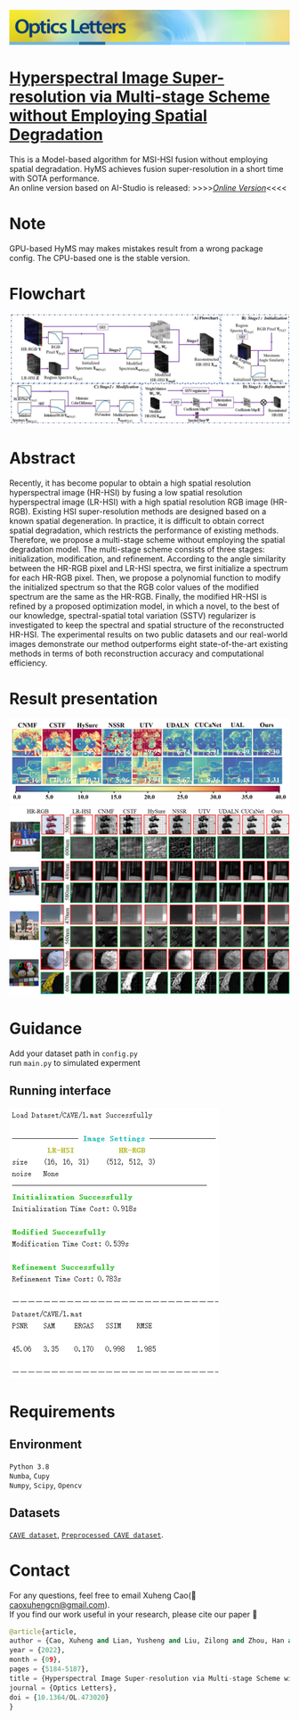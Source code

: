 ![TITLE](https://github.com/Caoxuheng/imgs/blob/main/OL.png)
# [Hyperspectral Image Super-resolution via Multi-stage Scheme without Employing Spatial Degradation](https://doi.org/10.1364/OL.473020)
This is a Model-based algorithm for MSI-HSI fusion without employing spatial degradation. HyMS achieves fusion super-resolution in a short time with SOTA performance.  
An online version based on AI-Studio is released: >>>>[*Online Version*](https://aistudio.baidu.com/aistudio/projectdetail/4418051)<<<<
# Note
GPU-based HyMS may makes mistakes result from a wrong package config. The CPU-based one is the stable version.
# Flowchart
![Flowchart](https://github.com/Caoxuheng/imgs/blob/main/ol2.png)  
# Abstract
Recently, it has become popular to obtain a high spatial resolution hyperspectral image (HR-HSI) by fusing a low spatial resolution hyperspectral image (LR-HSI) with a high spatial resolution RGB image (HR-RGB). Existing HSI super-resolution methods are designed based on a known spatial degeneration. In practice, it is difficult to obtain correct spatial degradation, which restricts the performance of existing methods. Therefore, we propose a multi-stage scheme without employing the spatial degradation model. The multi-stage scheme consists of three stages: initialization, modification, and refinement. According to the angle similarity between the HR-RGB pixel and LR-HSI spectra, we first initialize a spectrum for each HR-RGB pixel. Then, we propose a polynomial function to modify the initialized spectrum so that the RGB color values of the modified spectrum are the same as the HR-RGB. Finally, the modified HR-HSI is refined by a proposed optimization model, in which a novel, to the best of our knowledge, spectral-spatial total variation (SSTV) regularizer is investigated to keep the spectral and spatial structure of the reconstructed HR-HSI. The experimental results on two public datasets and our real-world images demonstrate our method outperforms eight state-of-the-art existing methods in terms of both reconstruction accuracy and computational efficiency.  
# Result presentation  
![Simulate](https://github.com/Caoxuheng/imgs/blob/main/ol23.png)
![Real](https://github.com/Caoxuheng/imgs/blob/main/ol2real.png)
# Guidance  
Add your dataset path in `config.py`  
run `main.py` to simulated experment   
## Running interface  
![Introduce](https://github.com/Caoxuheng/imgs/blob/main/Rins.png)
# Requirements  
## Environment  
`Python 3.8`  
`Numba`, `Cupy`  
`Numpy`, `Scipy`, `Opencv`
## Datasets
[`CAVE dataset`](https://www1.cs.columbia.edu/CAVE/databases/multispectral/), 
 [`Preprocessed CAVE dataset`](https://aistudio.baidu.com/aistudio/datasetdetail/147509).
# Contact
For any questions, feel free to email Xuheng Cao(📧caoxuhengcn@gmail.com).  
If you find our work useful in your research, please cite our paper 🙂
```python  
@article{article,
author = {Cao, Xuheng and Lian, Yusheng and Liu, Zilong and Zhou, Han and Bin, Wang and Zhang, Wan and Huang, Beiqing},
year = {2022},
month = {09},
pages = {5184-5187},
title = {Hyperspectral Image Super-resolution via Multi-stage Scheme without Employing Spatial Degradation},
journal = {Optics Letters},
doi = {10.1364/OL.473020}
}
